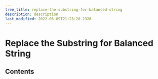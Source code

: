 ```yaml
---
tree_title: replace-the-substring-for-balanced-string
description: description
last_modified: 2022-06-09T21:23:28.2328
---
```


# Replace the Substring for Balanced String

## Contents
